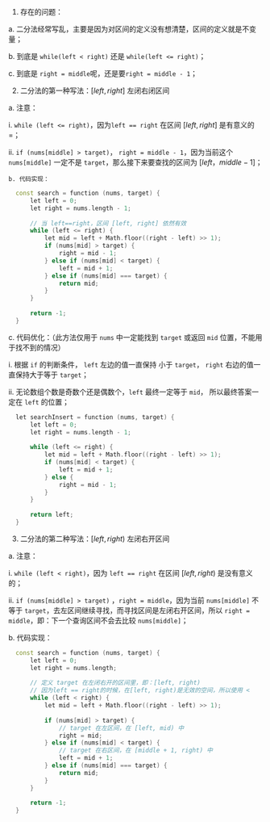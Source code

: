 1. 存在的问题：

  a. 二分法经常写乱，主要是因为对区间的定义没有想清楚，区间的定义就是不变量；
  
  b. 到底是  `while(left < right)` 还是 `while(left <= right)`；
	
  c. 到底是 `right = middle`呢，还是要`right = middle - 1`；

2. 二分法的第一种写法：$[left, right]$ 左闭右闭区间
	
  a. 注意：

  i. `while (left <= right)`，因为`left == right` 在区间 $[left, right]$ 是有意义的$=$；

  ii. `if (nums[middle] > target)`， `right = middle - 1`，因为当前这个 `nums[middle]` 一定不是 `target`，那么接下来要查找的区间为 $[left，middle - 1]$；

	b. 代码实现：
  ```cpp
	const search = function (nums, target) {
	    let left = 0;
	    let right = nums.length - 1;
	
	    // 当 left==right，区间 [left, right] 依然有效
	    while (left <= right) {
	        let mid = left + Math.floor((right - left) >> 1);
	        if (nums[mid] > target) {
	            right = mid - 1;
	        } else if (nums[mid] < target) {
	            left = mid + 1;
	        } else if (nums[mid] === target) {
	            return mid;
	        }
	    }
	
	    return -1;
	}
  ```
	
  c. 代码优化：（此方法仅用于 `nums` 中一定能找到 `target` 或返回 `mid` 位置，不能用于找不到的情况）
	  
  i. 根据 `if` 的判断条件， `left` 左边的值一直保持 小于 `target`， `right` 右边的值一直保持大于等于 `target`；
		
  ii. 无论数组个数是奇数个还是偶数个，`left` 最终一定等于 `mid`， 所以最终答案一定在 `left` 的位置；

  ```cpp
	let searchInsert = function (nums, target) {
	    let left = 0;
	    let right = nums.length - 1;
	
	    while (left <= right) {
	        let mid = left + Math.floor((right - left) >> 1);
	        if (nums[mid] < target) {
	            left = mid + 1;
	        } else {
	            right = mid - 1;
	        }
	    }
	
	    return left;
	}
  ```

3. 二分法的第二种写法：$[left, right)$ 左闭右开区间
	
  a. 注意：
		
  i. `while (left < right)`，因为 `left == right` 在区间 $[left, right)$ 是没有意义的；
		
  ii. `if (nums[middle] > target)` ，`right = middle`，因为当前 `nums[middle]` 不等于 `target`，去左区间继续寻找，而寻找区间是左闭右开区间，所以 `right = middle`，即：下一个查询区间不会去比较 `nums[middle]`；

 b. 代码实现：
  ```cpp
	const search = function (nums, target) {
	    let left = 0;
	    let right = nums.length;
	
	    // 定义 target 在左闭右开的区间里，即：[left, right)
	    // 因为left == right的时候，在[left, right)是无效的空间，所以使用 <
	    while (left < right) {
	        let mid = left + Math.floor((right - left) >> 1);
	
	        if (nums[mid] > target) {
	            // target 在左区间，在 [left, mid) 中
	            right = mid;
	        } else if (nums[mid] < target) {
	            // target 在右区间，在 [middle + 1, right) 中
	            left = mid + 1;
	        } else if (nums[mid] === target) {
	            return mid;
	        }
	    }
	
	    return -1;
	}
  ```